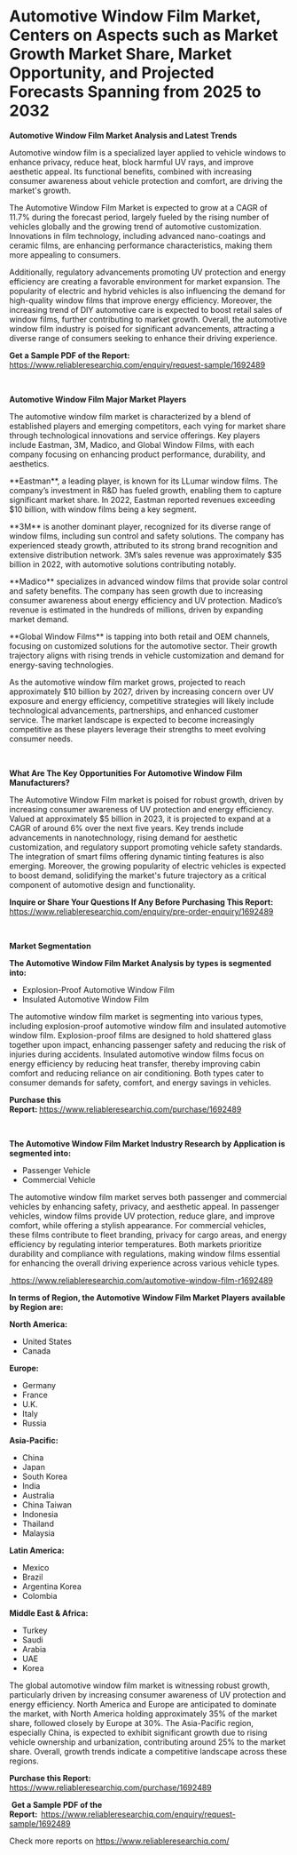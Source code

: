 <p><h1>Automotive Window Film Market, Centers on Aspects such as Market Growth Market Share, Market Opportunity, and Projected Forecasts Spanning from 2025 to 2032</h1></p><p><strong>Automotive Window Film Market Analysis and Latest Trends</strong></p>
<p><p>Automotive window film is a specialized layer applied to vehicle windows to enhance privacy, reduce heat, block harmful UV rays, and improve aesthetic appeal. Its functional benefits, combined with increasing consumer awareness about vehicle protection and comfort, are driving the market's growth. </p><p>The Automotive Window Film Market is expected to grow at a CAGR of 11.7% during the forecast period, largely fueled by the rising number of vehicles globally and the growing trend of automotive customization. Innovations in film technology, including advanced nano-coatings and ceramic films, are enhancing performance characteristics, making them more appealing to consumers. </p><p>Additionally, regulatory advancements promoting UV protection and energy efficiency are creating a favorable environment for market expansion. The popularity of electric and hybrid vehicles is also influencing the demand for high-quality window films that improve energy efficiency. Moreover, the increasing trend of DIY automotive care is expected to boost retail sales of window films, further contributing to market growth. Overall, the automotive window film industry is poised for significant advancements, attracting a diverse range of consumers seeking to enhance their driving experience.</p></p>
<p><strong>Get a Sample PDF of the Report:&nbsp;</strong> <a href="https://www.reliableresearchiq.com/enquiry/request-sample/1692489?utm_campaign=2810&utm_medium=2&utm_source=Github&utm_content=ia&utm_term=27032025&utm_id=automotive-window-film">https://www.reliableresearchiq.com/enquiry/request-sample/1692489</a></p>
<p>&nbsp;</p>
<p><strong>Automotive Window Film Major Market Players</strong></p>
<p><p>The automotive window film market is characterized by a blend of established players and emerging competitors, each vying for market share through technological innovations and service offerings. Key players include Eastman, 3M, Madico, and Global Window Films, with each company focusing on enhancing product performance, durability, and aesthetics.</p><p>**Eastman**, a leading player, is known for its LLumar window films. The company’s investment in R&D has fueled growth, enabling them to capture significant market share. In 2022, Eastman reported revenues exceeding $10 billion, with window films being a key segment.</p><p>**3M** is another dominant player, recognized for its diverse range of window films, including sun control and safety solutions. The company has experienced steady growth, attributed to its strong brand recognition and extensive distribution network. 3M’s sales revenue was approximately $35 billion in 2022, with automotive solutions contributing notably.</p><p>**Madico** specializes in advanced window films that provide solar control and safety benefits. The company has seen growth due to increasing consumer awareness about energy efficiency and UV protection. Madico’s revenue is estimated in the hundreds of millions, driven by expanding market demand.</p><p>**Global Window Films** is tapping into both retail and OEM channels, focusing on customized solutions for the automotive sector. Their growth trajectory aligns with rising trends in vehicle customization and demand for energy-saving technologies.</p><p>As the automotive window film market grows, projected to reach approximately $10 billion by 2027, driven by increasing concern over UV exposure and energy efficiency, competitive strategies will likely include technological advancements, partnerships, and enhanced customer service. The market landscape is expected to become increasingly competitive as these players leverage their strengths to meet evolving consumer needs.</p></p>
<p>&nbsp;</p>
<p><strong>What Are The Key Opportunities For Automotive Window Film Manufacturers?</strong></p>
<p><p>The Automotive Window Film market is poised for robust growth, driven by increasing consumer awareness of UV protection and energy efficiency. Valued at approximately $5 billion in 2023, it is projected to expand at a CAGR of around 6% over the next five years. Key trends include advancements in nanotechnology, rising demand for aesthetic customization, and regulatory support promoting vehicle safety standards. The integration of smart films offering dynamic tinting features is also emerging. Moreover, the growing popularity of electric vehicles is expected to boost demand, solidifying the market's future trajectory as a critical component of automotive design and functionality.</p></p>
<p><strong>Inquire or Share Your Questions If Any Before Purchasing This Report:</strong> <a href="https://www.reliableresearchiq.com/enquiry/pre-order-enquiry/1692489?utm_campaign=2810&utm_medium=2&utm_source=Github&utm_content=ia&utm_term=27032025&utm_id=automotive-window-film">https://www.reliableresearchiq.com/enquiry/pre-order-enquiry/1692489</a></p>
<p>&nbsp;</p>
<p><strong>Market Segmentation</strong></p>
<p><strong>The Automotive Window Film Market Analysis by types is segmented into:</strong></p>
<p><ul><li>Explosion-Proof Automotive Window Film</li><li>Insulated Automotive Window Film</li></ul></p>
<p><p>The automotive window film market is segmenting into various types, including explosion-proof automotive window film and insulated automotive window film. Explosion-proof films are designed to hold shattered glass together upon impact, enhancing passenger safety and reducing the risk of injuries during accidents. Insulated automotive window films focus on energy efficiency by reducing heat transfer, thereby improving cabin comfort and reducing reliance on air conditioning. Both types cater to consumer demands for safety, comfort, and energy savings in vehicles.</p></p>
<p><strong>Purchase this Report:&nbsp;</strong><a href="https://www.reliableresearchiq.com/purchase/1692489?utm_campaign=2810&utm_medium=2&utm_source=Github&utm_content=ia&utm_term=27032025&utm_id=automotive-window-film">https://www.reliableresearchiq.com/purchase/1692489</a></p>
<p>&nbsp;</p>
<p><strong>The Automotive Window Film Market Industry Research by Application is segmented into:</strong></p>
<p><ul><li>Passenger Vehicle</li><li>Commercial Vehicle</li></ul></p>
<p><p>The automotive window film market serves both passenger and commercial vehicles by enhancing safety, privacy, and aesthetic appeal. In passenger vehicles, window films provide UV protection, reduce glare, and improve comfort, while offering a stylish appearance. For commercial vehicles, these films contribute to fleet branding, privacy for cargo areas, and energy efficiency by regulating interior temperatures. Both markets prioritize durability and compliance with regulations, making window films essential for enhancing the overall driving experience across various vehicle types.</p></p>
<p><a href="https://www.reliableresearchiq.com/automotive-window-film-r1692489?utm_campaign=2810&utm_medium=2&utm_source=Github&utm_content=ia&utm_term=27032025&utm_id=automotive-window-film">&nbsp;https://www.reliableresearchiq.com/automotive-window-film-r1692489</a></p>
<p><strong>In terms of Region, the Automotive Window Film Market Players available by Region are:</strong></p>
<p>
    <p> <strong> North America: </strong>
        <ul>
            <li>United States</li>
            <li>Canada</li>
        </ul>
        </p> 
    <p> <strong> Europe: </strong>
        <ul>
            <li>Germany</li>
            <li>France</li>
            <li>U.K.</li>
            <li>Italy</li>
            <li>Russia</li>
        </ul>
        </p> 
    <p> <strong> Asia-Pacific: </strong>
        <ul>
            <li>China</li>
            <li>Japan</li>
            <li>South Korea</li>
            <li>India</li>
            <li>Australia</li>
            <li>China Taiwan</li>
            <li>Indonesia</li>
            <li>Thailand</li>
            <li>Malaysia</li>
        </ul>
        </p> 
    <p> <strong> Latin America: </strong>
        <ul>
            <li>Mexico</li>
            <li>Brazil</li>
            <li>Argentina Korea</li>
            <li>Colombia</li>
        </ul>
        </p> 
    <p> <strong> Middle East & Africa: </strong>
        <ul>
            <li>Turkey</li>
            <li>Saudi</li>
            <li>Arabia</li>
            <li>UAE</li>
            <li>Korea</li>
        </ul>
    </p>
    </p>
<p><p>The global automotive window film market is witnessing robust growth, particularly driven by increasing consumer awareness of UV protection and energy efficiency. North America and Europe are anticipated to dominate the market, with North America holding approximately 35% of the market share, followed closely by Europe at 30%. The Asia-Pacific region, especially China, is expected to exhibit significant growth due to rising vehicle ownership and urbanization, contributing around 25% to the market share. Overall, growth trends indicate a competitive landscape across these regions.</p></p>
<p><strong>Purchase this Report: </strong><a href="https://www.reliableresearchiq.com/purchase/1692489?utm_campaign=2810&utm_medium=2&utm_source=Github&utm_content=ia&utm_term=27032025&utm_id=automotive-window-film">https://www.reliableresearchiq.com/purchase/1692489</a></p>
<p>&nbsp;<strong>Get a Sample PDF of the Report:&nbsp;&nbsp;</strong><a href="https://www.reliableresearchiq.com/enquiry/request-sample/1692489?utm_campaign=2810&utm_medium=2&utm_source=Github&utm_content=ia&utm_term=27032025&utm_id=automotive-window-film">https://www.reliableresearchiq.com/enquiry/request-sample/1692489</a></p>
<p><strong></strong></p>
<p>Check more reports on <a href="https://www.reliableresearchiq.com/?utm_campaign=2810&utm_medium=2&utm_source=Github&utm_content=ia&utm_term=27032025&utm_id=automotive-window-film">https://www.reliableresearchiq.com/</a></p>